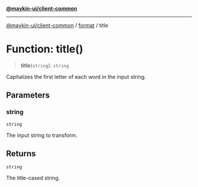 [**@maykin-ui/client-common**](../../README.md)

***

[@maykin-ui/client-common](../../README.md) / [format](../README.md) / title

# Function: title()

> **title**(`string`): `string`

Capitalizes the first letter of each word in the input string.

## Parameters

### string

`string`

The input string to transform.

## Returns

`string`

The title-cased string.
